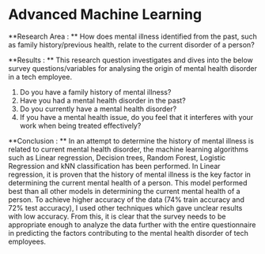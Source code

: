# Advanced Machine Learning
**Research Area : ** 
How does mental illness identified from the past, such as family history/previous health, relate to the current disorder of a person?

**Results : **
This research question investigates and dives into the below survey questions/variables for analysing the origin of mental health disorder in a tech employee.
  1. Do you have a family history of mental illness?
  2. Have you had a mental health disorder in the past?
  3. Do you currently have a mental health disorder?
  4. If you have a mental health issue, do you feel that it interferes with your work when being treated effectively? 

**Conclusion : **
In an attempt to determine the history of mental illness is related to current mental health disorder, the machine learning algorithms such as Linear regression, Decision trees, Random Forest, Logistic Regression and kNN classification has been performed. 
In Linear regression, it is proven that the history of mental illness is the key factor in determining the current mental health of a person. This model performed best than all other models in determining the current mental health of a person. 
To achieve higher accuracy of the data (74% train accuracy and 72% test accuracy), I used other techniques which gave unclear results with low accuracy. From this, it is clear that the survey needs to be appropriate enough to analyze the data further with the entire questionnaire in predicting the factors contributing to the mental health disorder of tech employees.
